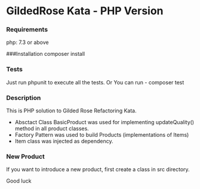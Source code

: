 # GildedRose Kata - PHP Version



### Requirements
php: 7.3 or above

###Installation
composer install

### Tests
Just run phpunit to execute all the tests.
Or You can run - composer test

### Description
This is  PHP solution to Gilded Rose Refactoring Kata.

* Absctact Class BasicProduct was used for implementing updateQuality() method in all product classes.
* Factory Pattern was used to build Products (implementations of Items)
* Item class was injected as dependency.

### New Product
 If you want to introduce a new product, first create a class in src directory.

Good luck